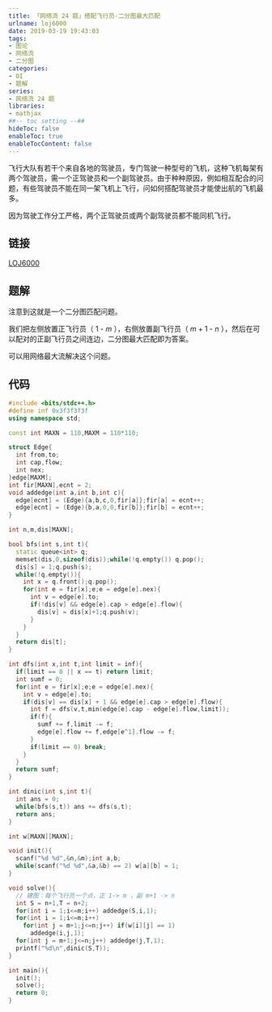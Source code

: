 ```yaml
---
title: 「网络流 24 题」搭配飞行员-二分图最大匹配
urlname: loj6000
date: 2019-03-19 19:43:03
tags:
- 图论
- 网络流
- 二分图
categories:
- OI
- 题解
series:
- 网络流 24 题
libraries:
- mathjax 
##-- toc setting --##
hideToc: false
enableToc: true
enableTocContent: false
---
```


飞行大队有若干个来自各地的驾驶员，专门驾驶一种型号的飞机，这种飞机每架有两个驾驶员，需一个正驾驶员和一个副驾驶员。由于种种原因，例如相互配合的问题，有些驾驶员不能在同一架飞机上飞行，问如何搭配驾驶员才能使出航的飞机最多。

因为驾驶工作分工严格，两个正驾驶员或两个副驾驶员都不能同机飞行。

<!--more-->

## 链接

[LOJ6000](https://loj.ac/problem/6000)

## 题解

注意到这就是一个二分图匹配问题。

我们把左侧放置正飞行员（ $1$ - $m$ ），右侧放置副飞行员（ $m+1$ - $n$ ），然后在可以配对的正副飞行员之间连边，二分图最大匹配即为答案。

可以用网络最大流解决这个问题。

## 代码

```cpp
#include <bits/stdc++.h>
#define inf 0x3f3f3f3f
using namespace std;

const int MAXN = 110,MAXM = 110*110;

struct Edge{
  int from,to;
  int cap,flow;
  int nex;
}edge[MAXM];
int fir[MAXN],ecnt = 2;
void addedge(int a,int b,int c){
  edge[ecnt] = (Edge){a,b,c,0,fir[a]};fir[a] = ecnt++;
  edge[ecnt] = (Edge){b,a,0,0,fir[b]};fir[b] = ecnt++;
}

int n,m,dis[MAXN];

bool bfs(int s,int t){
  static queue<int> q;
  memset(dis,0,sizeof(dis));while(!q.empty()) q.pop();
  dis[s] = 1;q.push(s);
  while(!q.empty()){
    int x = q.front();q.pop();
    for(int e = fir[x];e;e = edge[e].nex){
      int v = edge[e].to;
      if(!dis[v] && edge[e].cap > edge[e].flow){
        dis[v] = dis[x]+1;q.push(v);
      }
    }
  }
  return dis[t];
}

int dfs(int x,int t,int limit = inf){
  if(limit == 0 || x == t) return limit;
  int sumf = 0;
  for(int e = fir[x];e;e = edge[e].nex){
    int v = edge[e].to;
    if(dis[v] == dis[x] + 1 && edge[e].cap > edge[e].flow){
      int f = dfs(v,t,min(edge[e].cap - edge[e].flow,limit));
      if(f){
        sumf += f,limit -= f;
        edge[e].flow += f,edge[e^1].flow -= f;
      }
      if(limit == 0) break;
    }
  }
  return sumf;
}

int dinic(int s,int t){
  int ans = 0;
  while(bfs(s,t)) ans += dfs(s,t);
  return ans;
}

int w[MAXN][MAXN];

void init(){
  scanf("%d %d",&n,&m);int a,b;
  while(scanf("%d %d",&a,&b) == 2) w[a][b] = 1;
}

void solve(){
  // 建图：每个飞行员一个点，正 1-> m ，副 m+1 -> n
  int S = n+1,T = n+2;
  for(int i = 1;i<=m;i++) addedge(S,i,1);
  for(int i = 1;i<=m;i++) 
    for(int j = m+1;j<=n;j++) if(w[i][j] == 1) 
      addedge(i,j,1);
  for(int j = m+1;j<=n;j++) addedge(j,T,1);
  printf("%d\n",dinic(S,T));
}

int main(){
  init();
  solve();
  return 0;
}
```